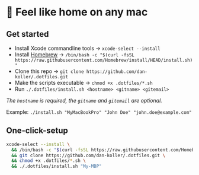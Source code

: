 # 🏡 Feel like home on any mac

## Get started

-   Install Xcode commandline tools -> `xcode-select --install`
-   Install [Homebrew](https://brew.sh/) -> `/bin/bash -c "$(curl -fsSL https://raw.githubusercontent.com/Homebrew/install/HEAD/install.sh)"`
-   Clone this repo -> `git clone https://github.com/dan-koller/.dotfiles.git`
-   Make the scripts executable -> `chmod +x .dotfiles/*.sh`
-   Run `./.dotfiles/install.sh <hostname> <gitname> <gitemail>`

_The `hostname` is required, the `gitname` and `gitemail` are optional._

Example: `./install.sh "MyMacBookPro" "John Doe" "john.doe@example.com"`

## One-click-setup

```bash
xcode-select --install \
  && /bin/bash -c "$(curl -fsSL https://raw.githubusercontent.com/Homebrew/install/HEAD/install.sh)" \
  && git clone https://github.com/dan-koller/.dotfiles.git \
  && chmod +x .dotfiles/*.sh \
  && ./.dotfiles/install.sh "My-MBP"
```
